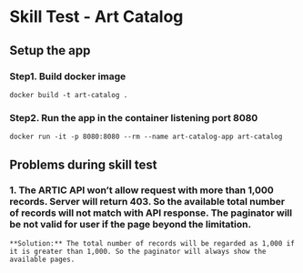 # Skill Test - Art Catalog

## Setup the app

### Step1. Build docker image

```
docker build -t art-catalog .
```

### Step2. Run the app in the container listening port 8080

```
docker run -it -p 8080:8080 --rm --name art-catalog-app art-catalog
```

## Problems during skill test

### 1. The ARTIC API won’t allow request with more than 1,000 records. Server will return 403. So the available total number of records will not match with API response. The paginator will be not valid for user if the page beyond the limitation.

```
**Solution:** The total number of records will be regarded as 1,000 if it is greater than 1,000. So the paginator will always show the available pages.
```
